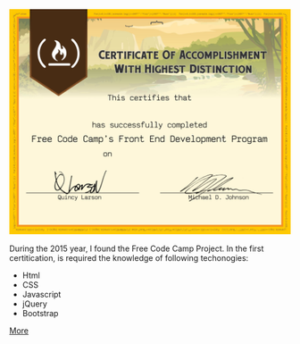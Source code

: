 <img class="img-responsive" src="/images/certifications/fcc-front-end.jpg" alt="">

<p>During the 2015 year, I found the Free Code Camp Project. In the first certitication, is required the knowledge of following techonogies:</p>

<ul>
  <li>Html</li>
  <li>CSS</li>
  <li>Javascript</li>
  <li>jQuery</li>
  <li>Bootstrap</li>
</ul>

<a href="/en/courses/fcc-front-end-development">More</a>